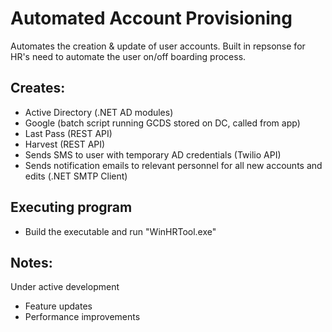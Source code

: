 # Automated Account Provisioning

Automates the creation & update of user accounts. Built in repsonse for HR's need to automate the user on/off boarding process.

## Creates:

* Active Directory (.NET AD modules)
* Google (batch script running GCDS stored on DC, called from app)
* Last Pass (REST API)
* Harvest (REST API)
* Sends SMS to user with temporary AD credentials (Twilio API)
* Sends notification emails to relevant personnel for all new accounts and edits (.NET SMTP Client)

## Executing program

* Build the executable and run "WinHRTool.exe" 

## Notes:
Under active development
* Feature updates
* Performance improvements



